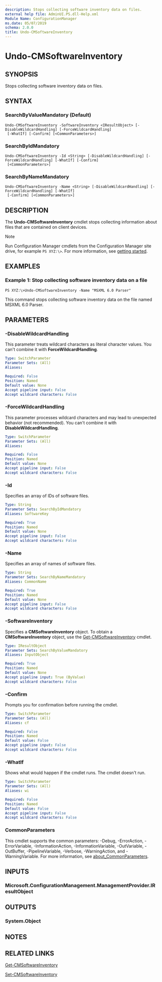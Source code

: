 ```yaml
---
description: Stops collecting software inventory data on files.
external help file: AdminUI.PS.dll-Help.xml
Module Name: ConfigurationManager
ms.date: 05/07/2019
schema: 2.0.0
title: Undo-CMSoftwareInventory
---
```


# Undo-CMSoftwareInventory

## SYNOPSIS
Stops collecting software inventory data on files.

## SYNTAX

### SearchByValueMandatory (Default)
```
Undo-CMSoftwareInventory -SoftwareInventory <IResultObject> [-DisableWildcardHandling] [-ForceWildcardHandling]
 [-WhatIf] [-Confirm] [<CommonParameters>]
```

### SearchByIdMandatory
```
Undo-CMSoftwareInventory -Id <String> [-DisableWildcardHandling] [-ForceWildcardHandling] [-WhatIf] [-Confirm]
 [<CommonParameters>]
```

### SearchByNameMandatory
```
Undo-CMSoftwareInventory -Name <String> [-DisableWildcardHandling] [-ForceWildcardHandling] [-WhatIf]
 [-Confirm] [<CommonParameters>]
```

## DESCRIPTION
The **Undo-CMSoftwareInventory** cmdlet stops collecting information about files that are contained on client devices.

> [!NOTE]
> Run Configuration Manager cmdlets from the Configuration Manager site drive, for example `PS XYZ:\>`. For more information, see [getting started](/powershell/sccm/overview).

## EXAMPLES

### Example 1: Stop collecting software inventory data on a file
```
PS XYZ:\>Undo-CMSoftwareInventory -Name "MSXML 6.0 Parser"
```

This command stops collecting software inventory data on the file named MSXML 6.0 Parser.

## PARAMETERS

### -DisableWildcardHandling

This parameter treats wildcard characters as literal character values. You can't combine it with **ForceWildcardHandling**.

```yaml
Type: SwitchParameter
Parameter Sets: (All)
Aliases:

Required: False
Position: Named
Default value: None
Accept pipeline input: False
Accept wildcard characters: False
```

### -ForceWildcardHandling

This parameter processes wildcard characters and may lead to unexpected behavior (not recommended). You can't combine it with **DisableWildcardHandling**.

```yaml
Type: SwitchParameter
Parameter Sets: (All)
Aliases:

Required: False
Position: Named
Default value: None
Accept pipeline input: False
Accept wildcard characters: False
```

### -Id
Specifies an array of IDs of software files.

```yaml
Type: String
Parameter Sets: SearchByIdMandatory
Aliases: SoftwareKey

Required: True
Position: Named
Default value: None
Accept pipeline input: False
Accept wildcard characters: False
```

### -Name
Specifies an array of names of software files.

```yaml
Type: String
Parameter Sets: SearchByNameMandatory
Aliases: CommonName

Required: True
Position: Named
Default value: None
Accept pipeline input: False
Accept wildcard characters: False
```

### -SoftwareInventory
Specifies a **CMSoftwareInventory** object.
To obtain a **CMSoftwareInventory** object, use the [Get-CMSoftwareInventory](Get-CMSoftwareInventory.md) cmdlet.

```yaml
Type: IResultObject
Parameter Sets: SearchByValueMandatory
Aliases: InputObject

Required: True
Position: Named
Default value: None
Accept pipeline input: True (ByValue)
Accept wildcard characters: False
```

### -Confirm
Prompts you for confirmation before running the cmdlet.

```yaml
Type: SwitchParameter
Parameter Sets: (All)
Aliases: cf

Required: False
Position: Named
Default value: False
Accept pipeline input: False
Accept wildcard characters: False
```

### -WhatIf

Shows what would happen if the cmdlet runs. The cmdlet doesn't run.

```yaml
Type: SwitchParameter
Parameter Sets: (All)
Aliases: wi

Required: False
Position: Named
Default value: False
Accept pipeline input: False
Accept wildcard characters: False
```

### CommonParameters
This cmdlet supports the common parameters: -Debug, -ErrorAction, -ErrorVariable, -InformationAction, -InformationVariable, -OutVariable, -OutBuffer, -PipelineVariable, -Verbose, -WarningAction, and -WarningVariable. For more information, see [about_CommonParameters](http://go.microsoft.com/fwlink/?LinkID=113216).

## INPUTS

### Microsoft.ConfigurationManagement.ManagementProvider.IResultObject
## OUTPUTS

### System.Object
## NOTES

## RELATED LINKS

[Get-CMSoftwareInventory](Get-CMSoftwareInventory.md)

[Set-CMSoftwareInventory](Set-CMSoftwareInventory.md)
